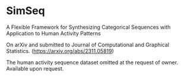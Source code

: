 # SimSeq

A Flexible Framework for Synthesizing Categorical Sequences with Application to Human Activity Patterns

On arXiv and submitted to Journal of Computational and Graphical Statistics. (https://arxiv.org/abs/2311.05819)

The human activity sequence dataset omitted at the request of owner. Available upon request.


